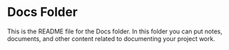 # Docs Folder 

This is the README file for the Docs folder. In this folder you can put notes, documents, and other content related to documenting your project work. 
